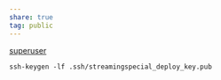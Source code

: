 ```yaml
---  
share: true  
tag: public  
---  
```

[superuser](https://superuser.com/questions/421997/what-is-a-ssh-key-fingerprint-and-how-is-it-generated)  
```  
ssh-keygen -lf .ssh/streamingspecial_deploy_key.pub  
```